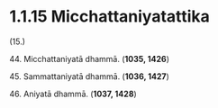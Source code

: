 # 1.1.15 Micchattaniyatattika

(15.)

44\. Micchattaniyatā dhammā. (**1035, 1426**)

45\. Sammattaniyatā dhammā. (**1036, 1427**)

46\. Aniyatā dhammā. (**1037, 1428**)
